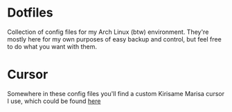 # Dotfiles
Collection of config files for my Arch Linux (btw) environment. They're mostly here for my own purposes of easy backup and control, but feel free to do what you want with them.

# Cursor
Somewhere in these config files you'll find a custom Kirisame Marisa cursor I use, which could be found [here](https://store.kde.org/p/2165948)
